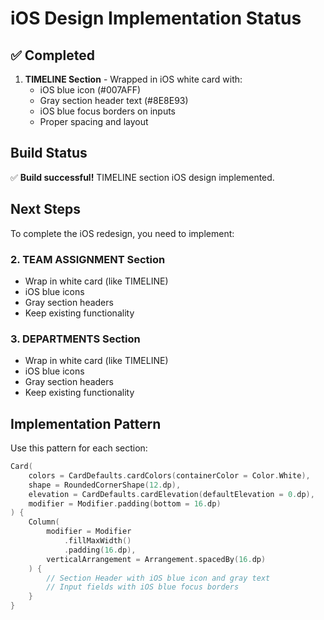 # iOS Design Implementation Status

## ✅ Completed
1. **TIMELINE Section** - Wrapped in iOS white card with:
   - iOS blue icon (#007AFF)
   - Gray section header text (#8E8E93)
   - iOS blue focus borders on inputs
   - Proper spacing and layout

## Build Status
✅ **Build successful!** TIMELINE section iOS design implemented.

## Next Steps

To complete the iOS redesign, you need to implement:

### 2. TEAM ASSIGNMENT Section
- Wrap in white card (like TIMELINE)
- iOS blue icons
- Gray section headers
- Keep existing functionality

### 3. DEPARTMENTS Section  
- Wrap in white card (like TIMELINE)
- iOS blue icons
- Gray section headers
- Keep existing functionality

## Implementation Pattern

Use this pattern for each section:
```kotlin
Card(
    colors = CardDefaults.cardColors(containerColor = Color.White),
    shape = RoundedCornerShape(12.dp),
    elevation = CardDefaults.cardElevation(defaultElevation = 0.dp),
    modifier = Modifier.padding(bottom = 16.dp)
) {
    Column(
        modifier = Modifier
            .fillMaxWidth()
            .padding(16.dp),
        verticalArrangement = Arrangement.spacedBy(16.dp)
    ) {
        // Section Header with iOS blue icon and gray text
        // Input fields with iOS blue focus borders
    }
}
```

